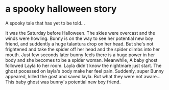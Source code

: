 # a spooky halloween story
A spooky tale that has yet to be told...

It was the Saturday before Halloween.
The skies were overcast and the winds were howling.
Bunny is on the way to see her potential new boy friend, and suddently a huge talantura drop on her head. But she's not frightened and take the spider off her head and the spider climbs into her mouth. Just few seconds later bunny feels there is a huge power in her body and she becomes to be a spider woman.
Meanwhile, A baby ghost followed Layla to her room. Layla didn't know the nightmare just start. The ghost pocessed on layla's body make her feel pain.
Suddenly, super Bunny appeared, killed the gost and saved layla.
But what they were not aware... This baby ghost was bunny's potential new boy friend.
